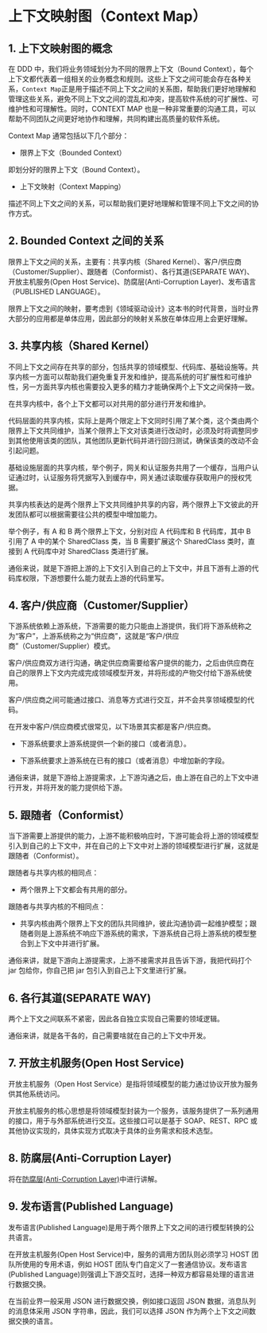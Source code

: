 # 上下文映射图（Context Map）

## 1. 上下文映射图的概念

在 DDD 中，我们将业务领域划分为不同的限界上下文（Bound Context），每个上下文都代表着一组相关的业务概念和规则。这些上下文之间可能会存在各种关系，`Context Map`正是用于描述不同上下文之间的关系图，帮助我们更好地理解和管理这些关系，避免不同上下文之间的混乱和冲突，提高软件系统的可扩展性、可维护性和可理解性。同时，CONTEXT MAP 也是一种非常重要的沟通工具，可以帮助不同团队之间更好地协作和理解，共同构建出高质量的软件系统。

Context Map 通常包括以下几个部分：

- 限界上下文（Bounded Context）

即划分好的限界上下文（Bound Context）。

- 上下文映射（Context Mapping）

描述不同上下文之间的关系，可以帮助我们更好地理解和管理不同上下文之间的协作方式。

## 2. Bounded Context 之间的关系

限界上下文之间的关系，主要有：共享内核（Shared Kernel）、客户/供应商（Customer/Supplier）、跟随者（Conformist）、各行其道(SEPARATE WAY)、开放主机服务(Open Host Service)、防腐层(Anti-Corruption Layer)、发布语言（PUBLISHED LANGUAGE）。

限界上下文之间的映射，要考虑到《领域驱动设计》这本书的时代背景，当时业界大部分的应用都是单体应用，因此部分的映射关系放在单体应用上会更好理解。

## 3. 共享内核（Shared Kernel）

不同上下文之间存在共享的部分，包括共享的领域模型、代码库、基础设施等。共享内核一方面可以帮助我们避免重复开发和维护，提高系统的可扩展性和可维护性，另一方面共享内核也需要投入更多的精力才能确保两个上下文之间保持一致。

在共享内核中，各个上下文都可以对共用的部分进行开发和维护。

代码层面的共享内核，实际上是两个限定上下文同时引用了某个类，这个类由两个限界上下文共同维护，当某个限界上下文对该类进行改动时，必须及时将调整同步到其他使用该类的团队，其他团队更新代码并进行回归测试，确保该类的改动不会引起问题。

基础设施层面的共享内核，举个例子，网关和认证服务共用了一个缓存，当用户认证通过时，认证服务将凭据写入到缓存中，网关通过读取缓存获取用户的授权凭据。

共享内核表达的是两个限界上下文共同维护共享的内容，两个限界上下文彼此的开发团队都可以根据需要往公共的模型中增加能力。

举个例子，有 A 和 B 两个限界上下文，分别对应 A 代码库和 B 代码库，其中 B 引用了 A 中的某个 SharedClass 类，当 B 需要扩展这个 SharedClass 类时，直接到 A 代码库中对 SharedClass 类进行扩展。

通俗来说，就是下游把上游的上下文引入到自己的上下文中，并且下游有上游的代码库权限，下游想要什么能力就去上游的代码里写。

## 4. 客户/供应商（Customer/Supplier）

下游系统依赖上游系统，下游需要的能力只能由上游提供，我们将下游系统称之为“客户”，上游系统称之为“供应商”，这就是“客户/供应商”（Customer/Supplier）模式。

客户/供应商双方进行沟通，确定供应商需要给客户提供的能力，之后由供应商在自己的限界上下文内完成完成领域模型开发，并将形成的产物交付给下游系统使用。

客户/供应商之间可能通过接口、消息等方式进行交互，并不会共享领域模型的代码。

在开发中客户/供应商模式很常见，以下场景其实都是客户/供应商。

- 下游系统要求上游系统提供一个新的接口（或者消息）。

- 下游系统要求上游系统在已有的接口（或者消息）中增加新的字段。

通俗来讲，就是下游给上游提需求，上下游沟通之后，由上游在自己的上下文中进行开发，并将开发的能力提供给下游。

## 5. 跟随者（Conformist）

当下游需要上游提供的能力，上游不能积极响应时，下游可能会将上游的领域模型引入到自己的上下文中，并在自己的上下文中对上游的领域模型进行扩展，这就是跟随者（Conformist）。

跟随者与共享内核的相同点：

- 两个限界上下文都会有共用的部分。

跟随者与共享内核的不相同点：

- 共享内核由两个限界上下文的团队共同维护，彼此沟通协调一起维护模型；跟随者则是上游系统不响应下游系统的需求，下游系统自己将上游系统的模型整合到上下文中并进行扩展。

通俗来讲，就是下游向上游提需求，上游不接需求并且告诉下游，我把代码打个 jar 包给你，你自己把 jar 包引入到自己上下文里进行扩展。

## 6. 各行其道(SEPARATE WAY)

两个上下文之间联系不紧密，因此各自独立实现自己需要的领域逻辑。

通俗来讲，就是各干各的，自己需要啥就在自己的上下文中开发。

## 7. 开放主机服务(Open Host Service)

开放主机服务（Open Host Service）是指将领域模型的能力通过协议开放为服务供其他系统访问。

开放主机服务的核心思想是将领域模型封装为一个服务，该服务提供了一系列通用的接口，用于与外部系统进行交互。这些接口可以是基于 SOAP、REST、RPC 或其他协议实现的，具体实现方式取决于具体的业务需求和技术选型。

## 8. 防腐层(Anti-Corruption Layer)

将在[防腐层(Anti-Corruption Layer)](./ACL.md)中进行讲解。

## 9. 发布语言(Published Language)

发布语言(Published Language)是用于两个限界上下文之间的进行模型转换的公共语言。

在开放主机服务(Open Host Service)中，服务的调用方团队则必须学习 HOST 团队所使用的专用术语，例如 HOST 团队专门自定义了一套通信协议。发布语言(Published Language)则强调上下游交互时，选择一种双方都容易处理的语言进行数据交换。

在当前业界一般采用 JSON 进行数据交换，例如接口返回 JSON 数据，消息队列的消息体采用 JSON 字符串，因此，我们可以选择 JSON 作为两个上下文之间数据交换的语言。

<!--@include: ../footer.md-->
